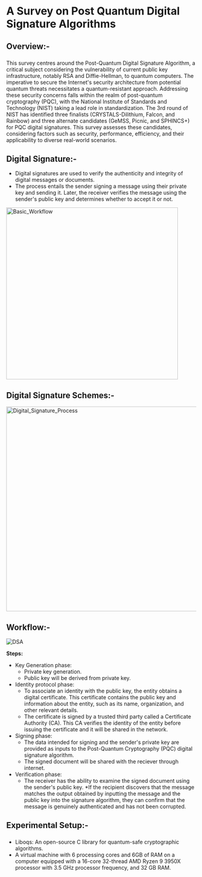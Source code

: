 <h1 align="left">A Survey on Post Quantum Digital Signature Algorithms</h1>

###

<h2 align="left">Overview:- </h2>

###
This survey centres around the Post-Quantum Digital Signature Algorithm, a critical subject considering the vulnerability of current public key infrastructure, notably RSA and Diffie-Hellman, to quantum computers. The imperative to secure the Internet's security architecture from potential quantum threats necessitates a quantum-resistant approach. Addressing these security concerns falls within the realm of post-quantum cryptography (PQC), with the National Institute of Standards and Technology (NIST) taking a lead role in standardization. The 3rd round of NIST has identified three finalists (CRYSTALS-Dilithium, Falcon, and Rainbow) and three alternate candidates (GeMSS, Picnic, and SPHINCS+) for PQC digital signatures. This survey assesses these candidates, considering factors such as security, performance, efficiency, and their applicability to diverse real-world scenarios.

<h2 align="left">Digital Signature:- </h2>

* Digital signatures are used to verify the authenticity and integrity of digital messages or documents.
* The process entails the sender signing a message using their private key and sending it. Later, the receiver verifies the message using the sender's public key and determines whether to accept it or not.
  
<img width="455" alt="Basic_Workflow" src="https://github.com/AmritaCSN/Rasha_Shajahan-A-Survey-on-Post-Quantum-Digital-Signature-Algorithms/assets/75829999/2531d577-4b21-434b-baf5-dd2e592e8bb3">

<h2 align="left">Digital Signature Schemes:- </h2>

<img width="542" alt="Digital_Signature_Process" src="https://github.com/AmritaCSN/Rasha_Shajahan-A-Survey-on-Post-Quantum-Digital-Signature-Algorithms/assets/75829999/97c1753e-6755-4ae6-bfbc-4de0e8a63bcd">


<h2 align="left">Workflow:- </h2>

![DSA](https://github.com/AmritaCSN/Rasha_Shajahan-A-Survey-on-Post-Quantum-Digital-Signature-Algorithms/assets/75829999/2af0246c-08b5-459c-b7f4-4331af637405)


**Steps:**

* Key Generation phase:
  * Private key generation.
  * Public key will be derived from private key.
* Identity protocol phase:
    * To associate an identity with the public key, the entity obtains a digital certificate. This certificate contains the public key and information about the entity, such as its name, organization, and other relevant details.
    * The certificate is signed by a trusted third party called a Certificate Authority (CA). This CA verifies the identity of the entity before issuing the certificate and it will be shared in the network.
* Signing phase:
    * The data intended for signing and the sender's private key are provided as inputs to the Post-Quantum Cryptography (PQC) digital signature algorithm.
    * The signed document will be shared with the reciever through internet.
* Verification phase:
    * The receiver has the ability to examine the signed document using the sender's public key.
    *If the recipient discovers that the message matches the output obtained by inputting the message and the public key into the signature algorithm, they can confirm that the message is genuinely authenticated and has not been corrupted.
  
###
<h2 align="left">Experimental Setup:- </h2>

###
*	Liboqs: An open-source C library for quantum-safe cryptographic algorithms.
* A virtual machine with 6 processing cores and 6GB of RAM on a computer equipped with a 16-core 32-thread AMD Ryzen 9 3950X processor with 3.5 GHz processor frequency, and 32 GB RAM.
